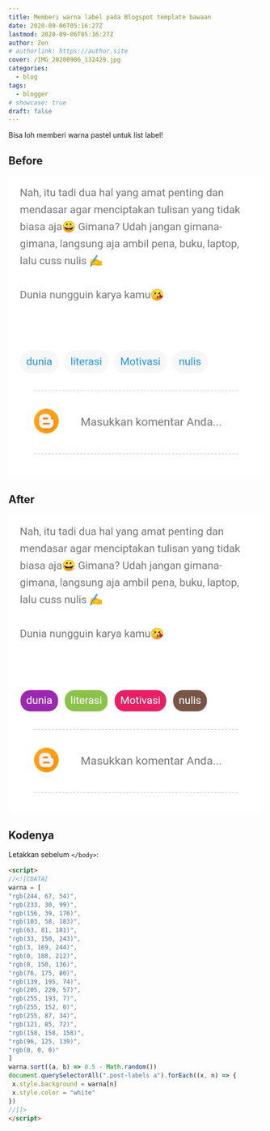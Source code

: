 ```yaml
---
title: Memberi warna label pada Blogspot template bawaan
date: 2020-09-06T05:16:27Z
lastmod: 2020-09-06T05:16:27Z
author: Zen
# authorlink: https://author.site
cover: /IMG_20200906_132429.jpg
categories:
  - blog
tags:
  - blogger
# showcase: true
draft: false
---
```


Bisa loh memberi warna pastel untuk list label!

<!--more-->

## Before

![Sebelumnya](/IMG_20200906_132235.jpg)

## After

![Jadinya](/IMG_20200906_132429.jpg)

## Kodenya

Letakkan sebelum `</body>`:

```html
<script>
//<![CDATA[
warna = [
"rgb(244, 67, 54)",
"rgb(233, 30, 99)",
"rgb(156, 39, 176)",
"rgb(103, 58, 183)",
"rgb(63, 81, 181)",
"rgb(33, 150, 243)",
"rgb(3, 169, 244)",
"rgb(0, 188, 212)",
"rgb(0, 150, 136)",
"rgb(76, 175, 80)",
"rgb(139, 195, 74)",
"rgb(205, 220, 57)",
"rgb(255, 193, 7)",
"rgb(255, 152, 0)",
"rgb(255, 87, 34)",
"rgb(121, 85, 72)",
"rgb(158, 158, 158)",
"rgb(96, 125, 139)",
"rgb(0, 0, 0)"
]
warna.sort((a, b) => 0.5 - Math.random())
document.querySelectorAll(".post-labels a").forEach((x, n) => {
 x.style.background = warna[n]
 x.style.color = "white"
})
//]]>
</script>
```